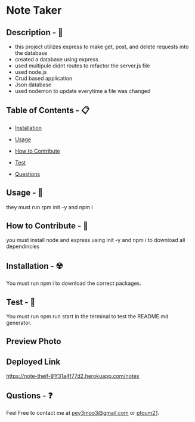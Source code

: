 # Note Taker

## Description - 💠
* this project utilizes express to make get, post, and delete requests into the database  
* created a database using express 
* used multipule didnt routes to refactor the server.js file
* used node.js
* Crud based application
* Json database
* used nodemon to update everytime a file was changed

## Table of Contents - 📋
* [Installation](#installation---☢️)
* [Usage](#usage---💎)

* [How to Contribute](#how-to-contribute---🍴)

* [Test](#test---🧪)
* [Questions](#qustions---❓)

## Usage - 💎
they must run rpm init -y and npm i

## How to Contribute - 🍴
you must install node and express using init -y and npm i to download all dependincies

## Installation - ☢️
 You must run npm i to download the correct packages.

## Test - 🧪
You must run npm run start in the terminal to test the README.md generator.

## Preview Photo

## Deployed Link
https://note-theif-91f31a4f77d2.herokuapp.com/notes

## Qustions - ❓
Feel Free to contact me at pey3moo3@gmail.com or [ptoum21](https://github.com/ptoum21).